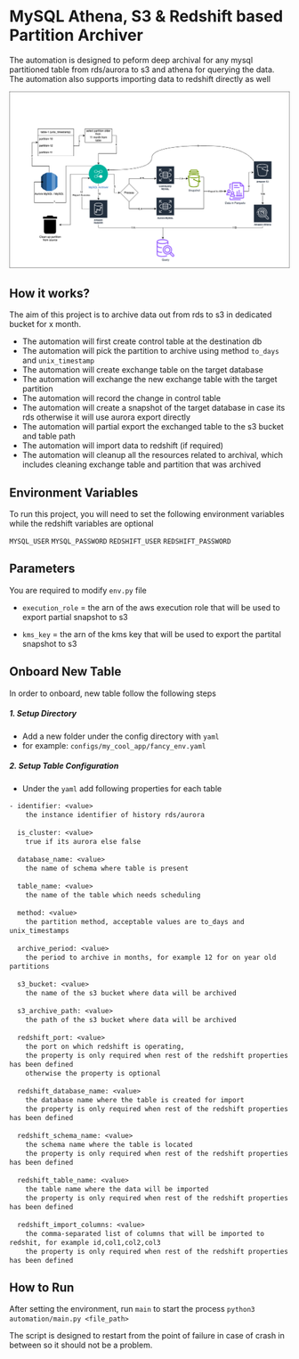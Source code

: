 # MySQL Athena, S3 & Redshift based Partition Archiver

The automation is designed to peform deep archival for any mysql partitioned table from rds/aurora to s3 and athena for querying the data. The automation also supports importing data to redshift directly as well

![workflow](img/workflow.png)

## How it works?

The aim of this project is to archive data out from rds to s3 in dedicated bucket for x month.

- The automation will first create control table at the destination db
- The automation will pick the partition to archive using method `to_days` and `unix_timestamp`
- The automation will create exchange table on the target database
- The automation will exchange the new exchange table with the target partition
- The automation will record the change in control table
- The automation will create a snapshot of the target database in case its rds otherwise it will use aurora export directly
- The automation will partial export the exchanged table to the s3 bucket and table path
- The automation will import data to redshift (if required)
- The automation will cleanup all the resources related to archival, which includes cleaning exchange table and partition that was archived

## Environment Variables

To run this project, you will need to set the following environment variables while the redshift variables are optional

`MYSQL_USER`
`MYSQL_PASSWORD`
`REDSHIFT_USER`
`REDSHIFT_PASSWORD`

## Parameters

You are required to modify `env.py` file 

- `execution_role` = the arn of the aws execution role that will be used to export partial snapshot to s3

- `kms_key` = the arn of the kms key that will be used to export the partital snapshot to s3
## Onboard New Table
In order to onboard, new table follow the following steps

##### 1. Setup Directory 
 - Add a new folder under the config directory with `yaml`
 - for example: `configs/my_cool_app/fancy_env.yaml`

##### 2. Setup Table Configuration
 - Under the `yaml` add following properties for each table
```
- identifier: <value>
    the instance identifier of history rds/aurora
  
  is_cluster: <value>
    true if its aurora else false
  
  database_name: <value>
    the name of schema where table is present
  
  table_name: <value>
    the name of the table which needs scheduling
  
  method: <value>
    the partition method, acceptable values are to_days and unix_timestamps
  
  archive_period: <value> 
    the period to archive in months, for example 12 for on year old partitions
  
  s3_bucket: <value> 
    the name of the s3 bucket where data will be archived
  
  s3_archive_path: <value> 
    the path of the s3 bucket where data will be archived

  redshift_port: <value>
    the port on which redshift is operating, 
    the property is only required when rest of the redshift properties has been defined
    otherwise the property is optional
  
  redshift_database_name: <value>
    the database name where the table is created for import
    the property is only required when rest of the redshift properties has been defined

  redshift_schema_name: <value>
    the schema name where the table is located
    the property is only required when rest of the redshift properties has been defined

  redshift_table_name: <value>
    the table name where the data will be imported
    the property is only required when rest of the redshift properties has been defined

  redshift_import_columns: <value>
    the comma-separated list of columns that will be imported to redshit, for example id,col1,col2,col3
    the property is only required when rest of the redshift properties has been defined
```

## How to Run
After setting the environment, run `main` to start the process
`python3 automation/main.py <file_path>`

The script is designed to restart from the point of failure in case of crash in between so it should not be a problem.
